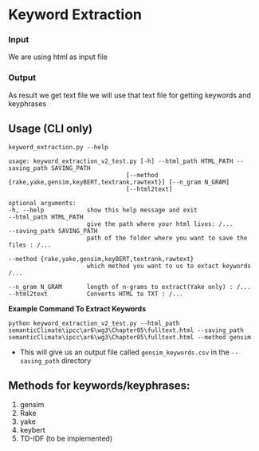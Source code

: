 # Keyword Extraction

### **Input**
 We are using html as input file 

### **Output** 
As result we get text file we will use that text file for getting keywords and keyphrases
  
## **Usage (CLI only)**

    keyword_extraction.py --help  
    
    usage: keyword_extraction_v2_test.py [-h] --html_path HTML_PATH --saving_path SAVING_PATH
                                     [--method {rake,yake,gensim,keyBERT,textrank,rawtext}] [--n_gram N_GRAM]
                                     [--html2text]

    optional arguments:
    -h, --help            show this help message and exit
    --html_path HTML_PATH
                          give the path where your html lives: /...
    --saving_path SAVING_PATH
                          path of the folder where you want to save the files : /...
                          
    --method {rake,yake,gensim,keyBERT,textrank,rawtext}
                          which method you want to us to extact keywords /...
                          
    --n_gram N_GRAM       length of n-grams to extract(Yake only) : /...
    --html2text           Converts HTML to TXT : /...

**Example Command To Extract Keywords**
    
    python keyword_extraction_v2_test.py --html_path semanticClimate\ipcc\ar6\wg3\Chapter05\fulltext.html --saving_path semanticClimate\ipcc\ar6\wg3\Chapter05\fulltext.html --method gensim
 
 * This will give us an output file called ```gensim_keywords.csv``` in the ```--saving_path``` directory
  

## Methods for keywords/keyphrases:
1) gensim
2) Rake
3) yake
4) keybert
5) TD-IDF (to be implemented)



